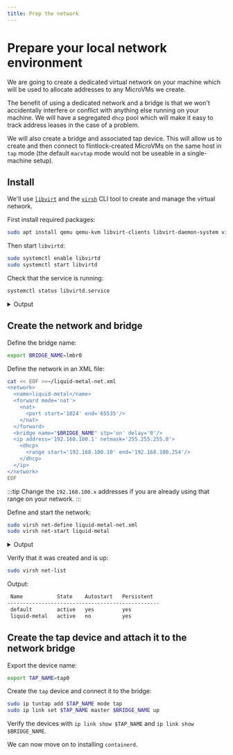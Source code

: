 ```yaml
---
title: Prep the network
---
```


# Prepare your local network environment

We are going to create a dedicated virtual network on your machine which will be
used to allocate addresses to any MicroVMs we create.

The benefit of using a dedicated network and a bridge is that we won't accidentally
interfere or conflict with anything else running on your machine. We will have a
segregated `dhcp` pool which will make it easy to track address leases in the case
of a problem.

We will also create a bridge and associated tap device.
This will allow us to create and then connect to flintlock-created MicroVMs on
the same host in `tap` mode (the default `macvtap` mode would not be useable in
a single-machine setup).

## Install

We'll use [`libvirt`][libvirt] and the [`virsh`][virsh] CLI tool to create and
manage the virtual network.

First install required packages:

```bash
sudo apt install qemu qemu-kvm libvirt-clients libvirt-daemon-system virtinst bridge-utils
```

Then start `libvirtd`:

```bash
sudo systemctl enable libvirtd
sudo systemctl start libvirtd
```

Check that the service is running:

```bash
systemctl status libvirtd.service
```

<details><summary>Output</summary>

```bash
● libvirtd.service - Virtualization daemon
     Loaded: loaded (/lib/systemd/system/libvirtd.service; enabled; vendor preset: enabled)
     Active: active (running) since Mon 2022-09-26 09:27:17 BST; 2 days ago
TriggeredBy: ● libvirtd-admin.socket
             ● libvirtd-ro.socket
             ● libvirtd.socket
       Docs: man:libvirtd(8)
             https://libvirt.org
   Main PID: 1241 (libvirtd)
      Tasks: 21 (limit: 32768)
     Memory: 13.0M
        CPU: 30.078s
     CGroup: /system.slice/libvirtd.service
             ├─1241 /usr/sbin/libvirtd
             ├─1834 /usr/sbin/dnsmasq --conf-file=/var/lib/libvirt/dnsmasq/default.conf --leasefile-ro --dhcp-script=/usr/lib/libvirt/libvirt_leaseshelper
             └─1837 /usr/sbin/dnsmasq --conf-file=/var/lib/libvirt/dnsmasq/default.conf --leasefile-ro --dhcp-script=/usr/lib/libvirt/libvirt_leaseshelper

Sep 28 14:03:11 callisto-XPS dnsmasq-dhcp[1934832]: DHCPACK(flkbr0) 192.168.100.218 6e:8d:79:f5:6b:65
Sep 28 14:03:22 callisto-XPS dnsmasq-dhcp[1934832]: DHCPREQUEST(flkbr0) 192.168.100.253 7a:35:c9:38:2b:a9
Sep 28 14:03:22 callisto-XPS dnsmasq-dhcp[1934832]: DHCPACK(flkbr0) 192.168.100.253 7a:35:c9:38:2b:a9
Sep 28 14:03:25 callisto-XPS dnsmasq-dhcp[1934832]: DHCPREQUEST(flkbr0) 192.168.100.57 1e:bb:a6:dc:e4:f5
Sep 28 14:03:25 callisto-XPS dnsmasq-dhcp[1934832]: DHCPACK(flkbr0) 192.168.100.57 1e:bb:a6:dc:e4:f5
Sep 28 14:04:09 callisto-XPS dnsmasq-dhcp[1934832]: DHCPREQUEST(flkbr0) 192.168.100.93 46:b8:fd:ac:a5:0b
Sep 28 14:04:09 callisto-XPS dnsmasq-dhcp[1934832]: DHCPACK(flkbr0) 192.168.100.93 46:b8:fd:ac:a5:0b
Sep 28 14:04:20 callisto-XPS dnsmasq-dhcp[1934832]: DHCPREQUEST(flkbr0) 192.168.100.232 26:36:df:1b:ef:a8
Sep 28 14:04:20 callisto-XPS dnsmasq-dhcp[1934832]: DHCPACK(flkbr0) 192.168.100.232 26:36:df:1b:ef:a8
...
```

</details>

## Create the network and bridge

Define the bridge name:
```bash
export BRIDGE_NAME=lmbr0
```

Define the network in an XML file:

```bash
cat << EOF >>~/liquid-metal-net.xml
<network>
  <name>liquid-metal</name>
  <forward mode='nat'>
    <nat>
      <port start='1024' end='65535'/>
    </nat>
  </forward>
  <bridge name="$BRIDGE_NAME" stp='on' delay='0'/>
  <ip address='192.168.100.1' netmask='255.255.255.0'>
    <dhcp>
      <range start='192.168.100.10' end='192.168.100.254'/>
    </dhcp>
  </ip>
</network>
EOF
```

:::tip
Change the `192.168.100.x` addresses if you are already using that range on your network.
:::

Define and start the network:

```bash
sudo virsh net-define liquid-metal-net.xml
sudo virsh net-start liquid-metal
```

<details><summary>Output</summary>

```bash
Network liquid-metal defined from liquid-metal-net.xml

Network liquid-metal started
```

</details>

Verify that it was created and is up:

```bash
sudo virsh net-list
```

Output:
```bash
 Name           State    Autostart   Persistent
-------------------------------------------------
 default        active   yes         yes
 liquid-metal   active   no          yes
```

## Create the tap device and attach it to the network bridge

Export the device name:

```bash
export TAP_NAME=tap0
```

Create the `tap` device and connect it to the bridge:

```bash
sudo ip tuntap add $TAP_NAME mode tap
sudo ip link set $TAP_NAME master $BRIDGE_NAME up
```

Verify the devices with `ip link show $TAP_NAME` and `ip link show $BRIDGE_NAME`.

We can now move on to installing `containerd`.

[libvirt]: https://libvirt.org/index.html
[virsh]: https://www.libvirt.org/manpages/virsh.html
